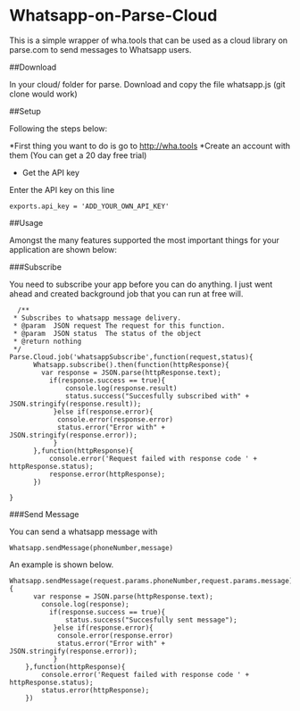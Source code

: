 # Whatsapp-on-Parse-Cloud

This is a simple wrapper of wha.tools that can be used as a cloud library on parse.com to send messages to Whatsapp users.

##Download

In your cloud/ folder for parse. Download and copy the file whatsapp.js (git clone would work)

##Setup

Following the steps below:

*First thing you want to do is go to http://wha.tools
*Create an account with them (You can get a 20 day free trial)
* Get the API key

Enter the API key on this line

```
exports.api_key = 'ADD_YOUR_OWN_API_KEY'
```
##Usage

Amongst the many features supported the most important things for your application are shown below:

###Subscribe

You need to subscribe your app before you can do anything. I just went ahead and created background job that you can run at free will. 

```
  /**
 * Subscribes to whatsapp message delivery.
 * @param  JSON request The request for this function.
 * @param  JSON status  The status of the object
 * @return nothing
 */
Parse.Cloud.job('whatsappSubscribe',function(request,status){
	  Whatsapp.subscribe().then(function(httpResponse){
      	var response = JSON.parse(httpResponse.text);
          if(response.success == true){
          	  console.log(response.result)
              status.success("Succesfully subscribed with" + JSON.stringify(response.result));
           }else if(response.error){
           	console.error(response.error)
           	status.error("Error with" + JSON.stringify(response.error));
           }
	  },function(httpResponse){
	  	  console.error('Request failed with response code ' + httpResponse.status);
          response.error(httpResponse);
	  })

}
```

###Send Message

You can send a whatsapp message with 

```
Whatsapp.sendMessage(phoneNumber,message)
```

An example is shown below.

```
Whatsapp.sendMessage(request.params.phoneNumber,request.params.message).then(function(httpResponse){
      var response = JSON.parse(httpResponse.text);
      	console.log(response);
          if(response.success == true){
              status.success("Succesfully sent message");
           }else if(response.error){
           	console.error(response.error)
           	status.error("Error with" + JSON.stringify(response.error));
           }
	},function(httpResponse){
		console.error('Request failed with response code ' + httpResponse.status);
        status.error(httpResponse);
	})
```

